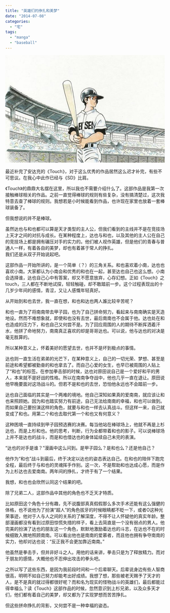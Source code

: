 ```yaml
---
title: "英雄们的挣扎和美梦"
date: "2014-07-08"
categories: 
  - "宅"
tags: 
  - "manga"
  - "baseball"
---
```


![](https://raw.githubusercontent.com/catbaron0/pic/main/images/2023219160419.png)

最近补完了安达充的《Touch》，对于这么优秀的作品居然这么迟才补完，有些不可思议。在我心中此作已经与《SD》比肩。

《Touch》的鼎鼎大名摆在这里，所以我也不需要介绍什么了。这部作品是我第一次接触棒球相关的作品。之前一直觉得棒球的规则有些复杂，没有搞清楚过，这次我特意去查了棒球的规则。我想若是小时候能看到作品，也许现在家里也放着一套棒球装备了。

但我想说的并不是棒球。

虽然达也与和也都可以算是天才类型的主人公，但我们看到的主线并不是在竞技场上天才之间的对抗与成长。在某种程度上，达也与和也，以及其他的主人公在自己的竞技场上都是拥有碾压对手的实力的。他们被人视作英雄，但是他们的青春与普通人一样，有着各自的美梦，却也有着甚于常人的挣扎。  
我们还是从双子开始说起吧。

这部作品一开始所讲的，是一个简单（？）的三角关系。和也喜欢着小南，达也也喜欢小南。大家都认为小南会和优秀的和也在一起，甚至达也自己也这么想。小南会选择谁，达也自己心中有答案，却又不愿意放弃，心存幻想。正如《Touch》之 touch，三人都在不断地试探，轻轻触碰，却不敢踏前一步。这个过程表现出的十几岁少年间的感情，青涩，又让人感慨年轻真好。

从开始到和也去世，我一直在想，和也和达也两人誰比较辛苦呢？

和也一直为了将南南带去甲子园，也为了自己拼命努力，看起来与南南确实是天造地设。然而不难想象就，即使和也没有去世，最后南南也不会属于他。达也处在和也造成的压力下，和也自己又何尝不是。为了回应周围的人的期待不断挥洒着汗水，他拼了命地努力，南南真正喜欢的却是哥哥达也。可以说，他与达也的对决是毫无胜算的。

所以某种意义上，怀着美好的愿望去世，也并不是坏到极点的事情。

达也则一直生活在弟弟的光芒下，在某种意义上，自己的一切光荣、梦想、甚至是前途和希望都被勤奋的和也拿去了。而自己心爱的女生，也早已被周围的人贴上了“和也”的标签。在参加拳击部的时候，达也对原田说自己是一个爱好和平的男人，本来就不是好战的性格。所以在南南争夺战中，他也几乎一直在退让。原田说他早晚要面对这场战斗的。但若不是和也的去世，恐怕他永远也不会踏前一步。

达也自己面临的其实是一个两难的境地。他自己深知如果真的爱南南，就应该让和也来照顾她。因为和也踏实努力有前途，自己无法给南南的幸福，和也可以做到。而如果自己要扮演这样的角色，就要与和也一样去认真战斗。但这样一来，自己就变成了和也。用第二个和也去取代第一个和也又有何意义？

这种困境一直持续到甲子园预选赛的决赛。每当他站在棒球场上，他就不再是上杉达也，而是上杉和也。他的思考，判断，行为全都带着和也的影子。可以说棒球场上并不是达也的战斗，而是和也借达也的身体延续自己未完的表演。

“达也的对手是谁？”漫画中这么问到。是甲子园么？是和也么？还是他自己？

他作为“和也”战斗到最后，终于决定以达也的姿态表达自己。在和也的陪伴下跑完全程，最后终于与和也的灵魂挥手作别。这一次，不是帮助和也达成心愿，而是作为上杉达也去爱南南。两年间的挣扎，才终于有了一个结果。

我想，和也也会欣然认同这个结果的吧。

除了兄弟二人，这部作品中其他的角色也不乏天才特质。

比如原田这个角色十分有趣，先不说腹部真真假假那么多次手术还能有这么强健的体格，也不说他为了扮演“超人”的角色拔牙的时候眼睛都不眨一下，或者O这种光荣事迹，他对于人与人之间的关系的了解深度，不得不让人怀疑他的真实年龄。整部漫画都没有看到过原田惊慌失措的样子，看上去简直是一个没有弱点的男人。他完美的扮演了达也的朋友这一个角色，默默地激励着达也的斗志，在达也不在的时候细致入微地照顾南南。可以看出他也是南南的爱慕者，而且他也拥有争夺南南的实力，他却对达也说：“反正我不会更加靠近南南。”

他虽然是拳击手，但并非好斗之人。用他的话来讲，拳击只是为了释放精力。而对于朋友的感情，大概他也不忍伸出攻击的拳头吧。

之所以写了这些东西，是因为我前段时间和一个后辈聊天。后辈说身边有些人智商很高，明明不如自己努力却能考出好成绩。我想了想，那些被老天赐予了天才的人，是不是真的就过得都很好呢？而和名为现实的怪物战斗的英雄们，最后都能过得幸福么？读《Touch》这部作品的时候，忽然意识到上杉兄弟，以及众多天才们，他们都有着自己的美梦，却又都为了实现梦想而苦苦挣扎。

但这些拼命挣扎的背影，又何尝不是一种幸福的姿态。
